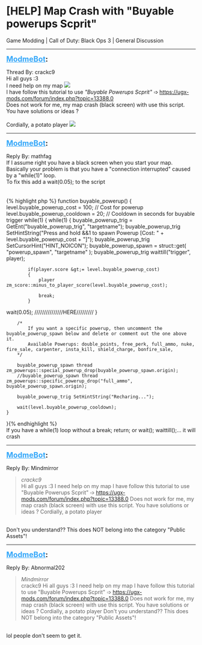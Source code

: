 # [HELP] Map Crash with "Buyable powerups Scprit"
Game Modding | Call of Duty: Black Ops 3 | General Discussion

---
<strong style="font-size: 1.4em;"><span style="text-decoration: underline;text-decoration-color: #34a7f9;"><span style="color:#34a7f9;">ModmeBot</span></span>:</strong>

<p>Thread By: crackc9<br />Hi all guys :3<br />I need help on my map <img style="max-width: 500px;" src="http://aviacreations.com/modme/emoticons/cwy.png"><br />I have follow this tutorial to use <em>&quot;Buyable Powerups Scprit&quot; </em>➩ <a href="https://ugx-mods.com/forum/index.php?topic=13388.0">https://ugx-mods.com/forum/index.php?topic=13388.0</a><br />Does not work for me, my map crash (black screen) with use this script.<br />You have solutions or ideas ?<br /> <br />Cordially, a potato player <img style="max-width: 500px;" src="http://aviacreations.com/modme/emoticons/allthings.png"></p>

---
<strong style="font-size: 1.4em;"><span style="text-decoration: underline;text-decoration-color: #34a7f9;"><span style="color:#34a7f9;">ModmeBot</span></span>:</strong>

<p>Reply By: mathfag<br />If I assume right you have a black screen when you start your map.<br />Basically your problem is that you have a &quot;connection interrupted&quot; caused by a &quot;while(1)&quot; loop.<br />To fix this add a wait(0.05); to the script<br /> <br /> <br />{% highlight php %}
function buyable_powerup()
{
	level.buyable_powerup_cost = 100; // Cost for powerup
	level.buyable_powerup_cooldown = 20; // Cooldown in seconds for buyable trigger
	while(1)
	{
		while(1)
		{
			buyable_powerup_trig = GetEnt("buyable_powerup_trig", "targetname");	
			buyable_powerup_trig SetHintString("Press and hold &amp;&amp;1 to spawn Powerup [Cost: " + level.buyable_powerup_cost + "]");
			buyable_powerup_trig SetCursorHint("HINT_NOICON");
			buyable_powerup_spawn = struct::get( "powerup_spawn", "targetname" );
			buyable_powerup_trig waittill("trigger", player);

			if(player.score &gt;= level.buyable_powerup_cost)
			{
				player zm_score::minus_to_player_score(level.buyable_powerup_cost);

				break;
			}
wait(0.05); ///////////////HERE/////////
		}

		/*
			If you want a specific powerup, then uncomment the buyable_powerup_spawn below and delete or comment out the one above it.
			Available Powerups: double_points, free_perk, full_ammo, nuke, fire_sale, carpenter, insta_kill, shield_charge, bonfire_sale,
		*/

		buyable_powerup_spawn thread zm_powerups::special_powerup_drop(buyable_powerup_spawn.origin);
		//buyable_powerup_spawn thread zm_powerups::specific_powerup_drop("full_ammo", buyable_powerup_spawn.origin);

		buyable_powerup_trig SetHintString("Recharing...");

		wait(level.buyable_powerup_cooldown);
	}
}{% endhighlight %}
 <br />If you have a while(1) loop without a break; return; or wait(); waittill();... it will crash</p>

---
<strong style="font-size: 1.4em;"><span style="text-decoration: underline;text-decoration-color: #34a7f9;"><span style="color:#34a7f9;">ModmeBot</span></span>:</strong>

<p>Reply By: Mindmirror<br /><blockquote><em>crackc9</em><br />Hi all guys :3 I need help on my map I have follow this tutorial to use &quot;Buyable Powerups Scprit&quot; ➩ <a href="https://ugx-mods.com/forum/index.php?topic=13388.0">https://ugx-mods.com/forum/index.php?topic=13388.0</a> Does not work for me, my map crash (black screen) with use this script. You have solutions or ideas ?   Cordially, a potato player </blockquote><br /> Don&#39;t you understand?? This does NOT belong into the category &quot;Public Assets&quot;!</p>

---
<strong style="font-size: 1.4em;"><span style="text-decoration: underline;text-decoration-color: #34a7f9;"><span style="color:#34a7f9;">ModmeBot</span></span>:</strong>

<p>Reply By: Abnormal202<br /><blockquote><em>Mindmirror</em><br />crackc9 Hi all guys :3 I need help on my map I have follow this tutorial to use &quot;Buyable Powerups Scprit&quot; ➩ <a href="https://ugx-mods.com/forum/index.php?topic=13388.0">https://ugx-mods.com/forum/index.php?topic=13388.0</a> Does not work for me, my map crash (black screen) with use this script. You have solutions or ideas ?   Cordially, a potato player   Don&#39;t you understand?? This does NOT belong into the category &quot;Public Assets&quot;!</blockquote><br /> lol people don&#39;t seem to get it.</p>

